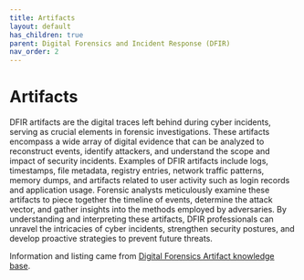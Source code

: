 ```yaml
---
title: Artifacts
layout: default
has_children: true
parent: Digital Forensics and Incident Response (DFIR)
nav_order: 2
---
```


# Artifacts

DFIR artifacts are the digital traces left behind during cyber incidents, serving as crucial elements in forensic investigations. These artifacts encompass a wide array of digital evidence that can be analyzed to reconstruct events, identify attackers, and understand the scope and impact of security incidents. Examples of DFIR artifacts include logs, timestamps, file metadata, registry entries, network traffic patterns, memory dumps, and artifacts related to user activity such as login records and application usage. Forensic analysts meticulously examine these artifacts to piece together the timeline of events, determine the attack vector, and gather insights into the methods employed by adversaries. By understanding and interpreting these artifacts, DFIR professionals can unravel the intricacies of cyber incidents, strengthen security postures, and develop proactive strategies to prevent future threats.

Information and listing came from [Digital Forensics Artifact knowledge base](https://github.com/ForensicArtifacts/artifacts-kb).
